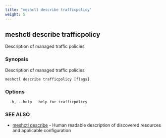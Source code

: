 ```yaml
---
title: "meshctl describe trafficpolicy"
weight: 5
---
```

## meshctl describe trafficpolicy

Description of managed traffic policies

### Synopsis

Description of managed traffic policies

```
meshctl describe trafficpolicy [flags]
```

### Options

```
  -h, --help   help for trafficpolicy
```

### SEE ALSO

* [meshctl describe](../meshctl_describe)	 - Human readable description of discovered resources and applicable configuration

